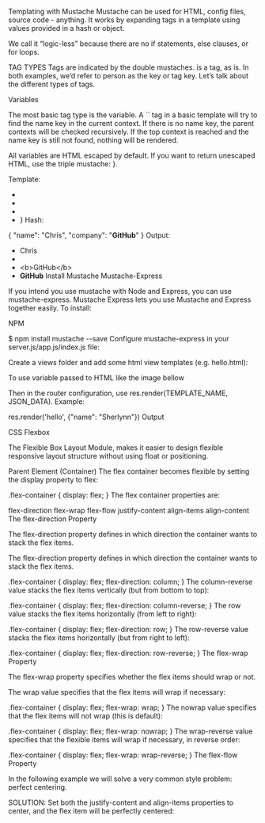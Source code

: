 Templating with Mustache
Mustache can be used for HTML, config files, source code - anything. It works by expanding tags in a template using values provided in a hash or object.

We call it “logic-less” because there are no if statements, else clauses, or for loops.

TAG TYPES
Tags are indicated by the double mustaches. is a tag, as is. In both examples, we’d refer to person as the key or tag key. Let’s talk about the different types of tags.

Variables

The most basic tag type is the variable. A `` tag in a basic template will try to find the name key in the current context. If there is no name key, the parent contexts will be checked recursively. If the top context is reached and the name key is still not found, nothing will be rendered.

All variables are HTML escaped by default. If you want to return unescaped HTML, use the triple mustache: }.

Template:

* 
* 
* 
* }
Hash:

{
  "name": "Chris",
  "company": "<b>GitHub</b>"
}
Output:

* Chris
*
* &lt;b&gt;GitHub&lt;/b&gt;
* <b>GitHub</b>
Install Mustache
Mustache-Express

If you intend you use mustache with Node and Express, you can use mustache-express. Mustache Express lets you use Mustache and Express together easily. To install:

NPM

$ npm install mustache --save
Configure mustache-express in your server.js/app.js/index.js file:



Create a views folder and add some html view templates (e.g. hello.html): 

To use variable passed to HTML like the image bellow



Then in the router configuration, use res.render(TEMPLATE_NAME, JSON_DATA). Example:

res.render('hello', {"name": "Sherlynn"})
Output 

CSS Flexbox


The Flexible Box Layout Module, makes it easier to design flexible responsive layout structure without using float or positioning.

Parent Element (Container)
The flex container becomes flexible by setting the display property to flex:

.flex-container {
  display: flex;
}
The flex container properties are:

flex-direction
flex-wrap
flex-flow
justify-content
align-items
align-content
The flex-direction Property


The flex-direction property defines in which direction the container wants to stack the flex items.

The flex-direction property defines in which direction the container wants to stack the flex items.

.flex-container {
  display: flex;
  flex-direction: column;
}
The column-reverse value stacks the flex items vertically (but from bottom to top):

.flex-container {
  display: flex;
  flex-direction: column-reverse;
}
The row value stacks the flex items horizontally (from left to right):

.flex-container {
  display: flex;
  flex-direction: row;
}
The row-reverse value stacks the flex items horizontally (but from right to left):

.flex-container {
  display: flex;
  flex-direction: row-reverse;
}
The flex-wrap Property


The flex-wrap property specifies whether the flex items should wrap or not.

The wrap value specifies that the flex items will wrap if necessary:

.flex-container {
  display: flex;
  flex-wrap: wrap;
}
The nowrap value specifies that the flex items will not wrap (this is default):

.flex-container {
  display: flex;
  flex-wrap: nowrap;
}
The wrap-reverse value specifies that the flexible items will wrap if necessary, in reverse order:

.flex-container {
  display: flex;
  flex-wrap: wrap-reverse;
}
The flex-flow Property


In the following example we will solve a very common style problem: perfect centering.

SOLUTION: Set both the justify-content and align-items properties to center, and the flex item will be perfectly centered:

